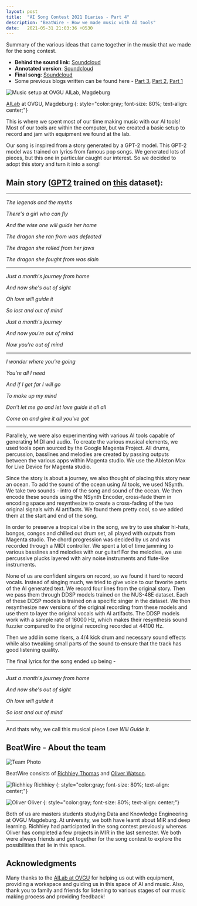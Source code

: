 ```yaml
---
layout: post
title:  "AI Song Contest 2021 Diaries - Part 4"
description: "BeatWire - How we made music with AI tools"
date:   2021-05-31 21:03:36 +0530
---
```


Summary of the various ideas that came together in the music that we made for the song contest.



- **Behind the sound link**: [Soundcloud][behind-the-sound-soundcloud]
- **Annotated version**: [Soundcloud][final-song-soundcloud-annotated]
- **Final song**: [Soundcloud][final-song-soundcloud]
- Some previous blogs written can be found here - [Part 3][part_3], [Part 2][part_2], [Part 1][part_1]

![Music setup at OVGU AILab, Magdeburg](/assets/images/ai-song-contest-2021/music_setup.jpg)

[AILab][ailab] at OVGU, Magdeburg
{: style="color:gray; font-size: 80%; text-align: center;"}

This is where we spent most of our time making music with our AI tools! Most of our tools are within the computer, but we created a basic setup to record and jam with equipment we found at the lab. 

Our song is inspired from a story generated by a GPT-2 model. This GPT-2 model was trained on lyrics from famous pop songs. We generated lots of pieces, but this one in particular caught our interest. So we decided to adopt this story and turn it into a song! 

**Main story** ([GPT2][gpt2-link] trained on [this][lyrics-dataset] dataset):
--------------------

------------------------
*The legends and the myths*

*There's a girl who can fly*

*And the wise one will guide her home*

*The dragon she ran from was defeated*

*The dragon she rolled from her jaws*

*The dragon she fought from was slain*

-----------------------

*Just a month's journey from home*

*And now she's out of sight*

*Oh love will guide it*

*So lost and out of mind*

*Just a month's journey*

*And now you're out of mind*

*Now you're out of mind*

---------------------------

*I wonder where you're going*

*You're all I need*

*And if I get far I will go*

*To make up my mind*

*Don't let me go and let love guide it all all*

*Come on and give it all you've got*

---------------------------

Parallely, we were also experimenting with various AI tools capable of generating MIDI and audio. To create the various musical elements, we used tools open sourced by the Google Magenta Project. All drums, percussion, basslines and melodies are created by passing outputs between the various apps within Magenta studio. We use the Ableton Max for Live Device for Magenta studio.

Since the story is about a journey, we also thought of placing this story near an ocean. To add the sound of the ocean using AI tools, we used NSynth. We take two sounds - intro of the song and sound of the ocean. We then encode these sounds using the NSynth Encoder, cross-fade them in encoding space and resynthesize to create a cross-fading of the two original signals with AI artifacts. We found them pretty cool, so we added them at the start and end of the song.

In order to preserve a tropical vibe in the song, we try to use shaker hi-hats, bongos, congos and chilled out drum set, all played with outputs from Magenta studio. The chord progression was decided by us and was recorded through a MIDI controller. We spent a lot of time jamming to various basslines and melodies with our guitar! For the melodies, we use percussive plucks layered with airy noise instruments and flute-like instruments.

None of us are confident singers on record, so we found it hard to record vocals. Instead of singing much, we tried to give voice to our favorite parts of the AI generated text. We record four lines from the original story. Then we pass them through DDSP models trained on the NUS-48E dataset. Each of these DDSP models is trained on a specific singer in the dataset. We then resynthesize new versions of the original recording from these models and use them to layer the original vocals with AI artifacts. The DDSP models work with a sample rate of 16000 Hz, which makes their resynthesis sound fuzzier compared to the original recording recorded at 44100 Hz.

Then we add in some risers, a 4/4 kick drum and necessary sound effects while also tweaking small parts of the sound to ensure that the track has good listening quality.

The final lyrics for the song ended up being -

-------------------

*Just a month's journey from home*

*And now she's out of sight*

*Oh love will guide it*

*So lost and out of mind*

-------------------

And thats why, we call this musical piece *Love Will Guide It*. 

BeatWire - About the team
--------------------

![Team Photo](/assets/images/ai-song-contest-2021/team_photo.jpg)


BeatWire consists of [Richhiey Thomas][richhiey] and [Oliver Watson][oliver].

![Richhiey](/assets/images/ai-song-contest-2021/richhiey.jpg)
Richhiey
{: style="color:gray; font-size: 80%; text-align: center;"}

![Oliver](/assets/images/ai-song-contest-2021/oliver.jpg)
Oliver
{: style="color:gray; font-size: 80%; text-align: center;"}

Both of us are masters students studying Data and Knowledge Engineering at OVGU
Magdeburg. At university, we both have learnt about MIR and deep learning. Richhiey had
participated in the song contest previously whereas Oliver has completed a few projects in
MIR in the last semester. We both were always friends and got together for the song contest
to explore the possibilities that lie in this space. 

Acknowledgments
------------------
Many thanks to the [AILab at OVGU][ailab] for helping us out with equipment, providing a workspace and guiding us in this space of AI and music. Also, thank you to family and friends for listening to various stages of our music making process and providing feedback!

[final-song-soundcloud-annotated]: https://soundcloud.com/song-contest-889411407/beatwire-love-will-guide-it
[final-song-soundcloud]: https://soundcloud.com/song-contest-889411407/love-will-guide-it
[behind-the-sound-soundcloud]: https://soundcloud.com/song-contest-889411407/sets/behind-the-sound-ai-song/s-CnOYmLcd2NH
[gpt2-link]: https://huggingface.co/transformers/model_doc/gpt2.html
[part_1]:https://richhiey1996.github.io/posts/ai-song-contest-part-1/
[part_2]:https://richhiey1996.github.io/posts/ai-song-contest-part-2/
[part_3]:https://richhiey1996.github.io/posts/ai-song-contest-part-3/
[lyrics-dataset]: https://drive.google.com/file/d/1AqZC9DEqfdZcPDJRPIR_KvWm-nyy3n26/view?usp=sharing
[ailab]: https://ai.ovgu.de/
[oliver]: https://www.linkedin.com/in/oliver-watson-166173122/
[richhiey]: https://www.linkedin.com/in/richhiey/

